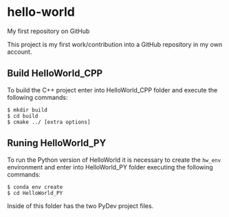 # hello-world
My first repository on GitHub

This project is my first work/contribution into a GitHub repository in my own account.

## Build HelloWorld_CPP
To build the C++ project enter into HelloWorld_CPP folder and execute the following commands:
```shell
$ mkdir build
$ cd build
$ cmake ../ [extra options]
```

## Runing HelloWorld_PY
To run the Python version of HelloWorld it is necessary to create the `hw_env` environment and enter into HelloWorld_PY folder executing the following commands:
```shell
$ conda env create
$ cd HelloWorld_PY
```
Inside of this folder has the two PyDev project files.

